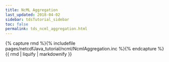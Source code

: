 ```yaml
---
title: NcML Aggregation
last_updated: 2018-04-02
sidebar: tdsTutorial_sidebar
toc: false
permalink: tds_ncml_aggregation.html
---
```


{% capture rmd %}{% includefile pages/netcdfJava_tutorial/ncml/NcmlAggregation.inc %}{% endcapture %}
{{ rmd | liquify | markdownify }}
